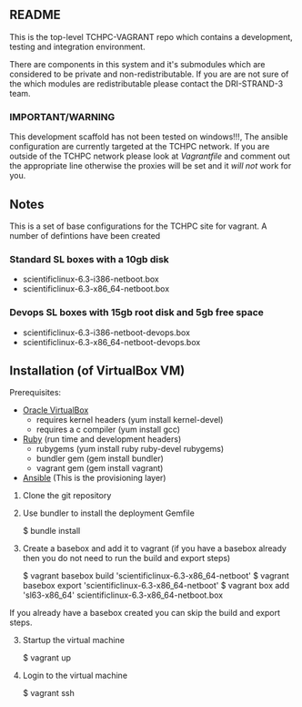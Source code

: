 ## README

This is the top-level TCHPC-VAGRANT repo which contains a development, testing and
integration environment.

There are components in this system and it's submodules which are
considered to be private and non-redistributable. If you are are not sure
of the which modules are redistributable please contact the DRI-STRAND-3
team.

### IMPORTANT/WARNING

This development scaffold has not been tested on windows!!!, The ansible 
configuration are currently targeted at the TCHPC network. If you are outside
of the TCHPC network please look at _Vagrantfile_ and
comment out the appropriate line otherwise the proxies will be set and
it *will not* work for you.

## Notes

This is a set of base configurations for the TCHPC site for vagrant. A
number of defintions have been created

### Standard SL boxes with a 10gb disk

* scientificlinux-6.3-i386-netboot.box
* scientificlinux-6.3-x86_64-netboot.box

### Devops SL boxes with 15gb root disk and 5gb free space

* scientificlinux-6.3-i386-netboot-devops.box
* scientificlinux-6.3-x86_64-netboot-devops.box

## Installation (of VirtualBox VM)

Prerequisites:

  - [Oracle VirtualBox](https://www.virtualbox.org/)
    - requires kernel headers (yum install kernel-devel)
    - requires a c compiler (yum install gcc)
  - [Ruby](http://www.ruby-lang.org/) (run time and development headers)
    - rubygems (yum install ruby ruby-devel rubygems)
    - bundler gem (gem install bundler)
    - vagrant gem (gem install vagrant)
  - [Ansible](http://ansible.cc/) (This is the provisioning layer)

1. Clone the git repository

1. Use bundler to install the deployment Gemfile

	$ bundle install

2. Create a basebox and add it to vagrant (if you have a basebox already then
you do not need to run the build and export steps)

	$ vagrant basebox build 'scientificlinux-6.3-x86_64-netboot'
	$ vagrant basebox export 'scientificlinux-6.3-x86_64-netboot'
	$ vagrant box add 'sl63-x86_64' scientificlinux-6.3-x86_64-netboot.box

If you already have a basebox created you can skip the build and export
steps.

3. Startup the virtual machine

	$ vagrant up

4. Login to the virtual machine

	$ vagrant ssh

